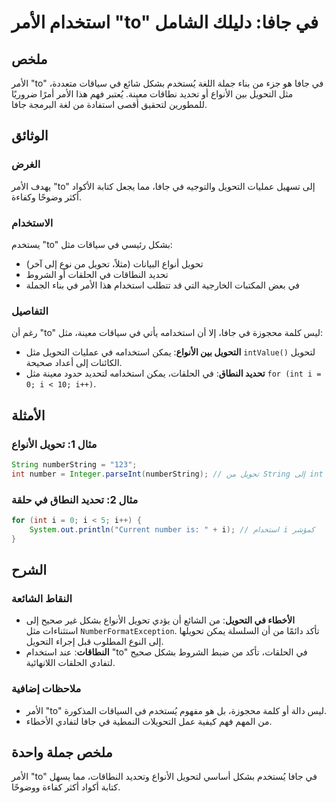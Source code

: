 <!--
Meta Description: # استخدام الأمر "to" في جافا: دليلك الشامل ## ملخص الأمر "to" في جافا هو جزء من بناء جملة اللغة يُستخدم بشكل شائع في سياقات متعددة، مثل التحويل بين ال...
Meta Keywords: الأمر, جافا, مثل, التحويل, إلى
-->

# استخدام الأمر "to" في جافا: دليلك الشامل 

## ملخص
الأمر "to" في جافا هو جزء من بناء جملة اللغة يُستخدم بشكل شائع في سياقات متعددة، مثل التحويل بين الأنواع أو تحديد نطاقات معينة. يُعتبر فهم هذا الأمر أمرًا ضروريًا للمطورين لتحقيق أقصى استفادة من لغة البرمجة جافا.

## الوثائق
### الغرض
يهدف الأمر "to" إلى تسهيل عمليات التحويل والتوجيه في جافا، مما يجعل كتابة الأكواد أكثر وضوحًا وكفاءة. 

### الاستخدام
يستخدم "to" بشكل رئيسي في سياقات مثل:
- تحويل أنواع البيانات (مثلاً، تحويل من نوع إلى آخر)
- تحديد النطاقات في الحلقات أو الشروط
- في بعض المكتبات الخارجية التي قد تتطلب استخدام هذا الأمر في بناء الجملة

### التفاصيل
رغم أن "to" ليس كلمة محجوزة في جافا، إلا أن استخدامه يأتي في سياقات معينة، مثل:
- **التحويل بين الأنواع**: يمكن استخدامه في عمليات التحويل مثل `intValue()` لتحويل الكائنات إلى أعداد صحيحة.
- **تحديد النطاق**: في الحلقات، يمكن استخدامه لتحديد حدود معينة مثل `for (int i = 0; i < 10; i++)`.

## الأمثلة
### مثال 1: تحويل الأنواع
```java
String numberString = "123";
int number = Integer.parseInt(numberString); // تحويل من String إلى int
```

### مثال 2: تحديد النطاق في حلقة
```java
for (int i = 0; i < 5; i++) {
    System.out.println("Current number is: " + i); // استخدام i كمؤشر
}
```

## الشرح
### النقاط الشائعة
- **الأخطاء في التحويل**: من الشائع أن يؤدي تحويل الأنواع بشكل غير صحيح إلى استثناءات مثل `NumberFormatException`. تأكد دائمًا من أن السلسلة يمكن تحويلها إلى النوع المطلوب قبل إجراء التحويل.
- **النطاقات**: عند استخدام "to" في الحلقات، تأكد من ضبط الشروط بشكل صحيح لتفادي الحلقات اللانهائية.

### ملاحظات إضافية
- الأمر "to" ليس دالة أو كلمة محجوزة، بل هو مفهوم يُستخدم في السياقات المذكورة.
- من المهم فهم كيفية عمل التحويلات النمطية في جافا لتفادي الأخطاء.

## ملخص جملة واحدة
الأمر "to" في جافا يُستخدم بشكل أساسي لتحويل الأنواع وتحديد النطاقات، مما يسهل كتابة أكواد أكثر كفاءة ووضوحًا.